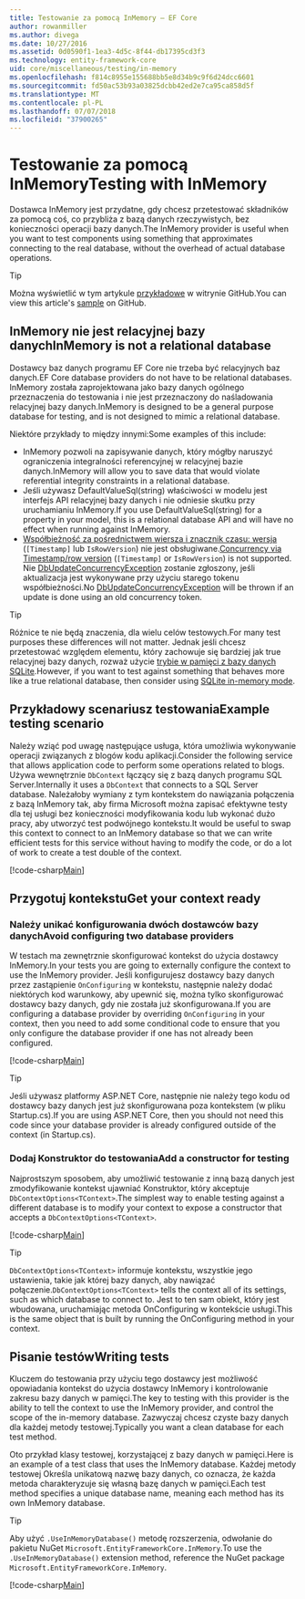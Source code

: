 ```yaml
---
title: Testowanie za pomocą InMemory — EF Core
author: rowanmiller
ms.author: divega
ms.date: 10/27/2016
ms.assetid: 0d0590f1-1ea3-4d5c-8f44-db17395cd3f3
ms.technology: entity-framework-core
uid: core/miscellaneous/testing/in-memory
ms.openlocfilehash: f814c8955e155688bb5e8d34b9c9f6d24dcc6601
ms.sourcegitcommit: fd50ac53b93a03825dcbb42ed2e7ca95ca858d5f
ms.translationtype: MT
ms.contentlocale: pl-PL
ms.lasthandoff: 07/07/2018
ms.locfileid: "37900265"
---
```

# <a name="testing-with-inmemory"></a><span data-ttu-id="8670c-102">Testowanie za pomocą InMemory</span><span class="sxs-lookup"><span data-stu-id="8670c-102">Testing with InMemory</span></span>

<span data-ttu-id="8670c-103">Dostawca InMemory jest przydatne, gdy chcesz przetestować składników za pomocą coś, co przybliża z bazą danych rzeczywistych, bez konieczności operacji bazy danych.</span><span class="sxs-lookup"><span data-stu-id="8670c-103">The InMemory provider is useful when you want to test components using something that approximates connecting to the real database, without the overhead of actual database operations.</span></span>

> [!TIP]  
> <span data-ttu-id="8670c-104">Można wyświetlić w tym artykule [przykładowe](https://github.com/aspnet/EntityFramework.Docs/tree/master/samples/core/Miscellaneous/Testing) w witrynie GitHub.</span><span class="sxs-lookup"><span data-stu-id="8670c-104">You can view this article's [sample](https://github.com/aspnet/EntityFramework.Docs/tree/master/samples/core/Miscellaneous/Testing) on GitHub.</span></span>

## <a name="inmemory-is-not-a-relational-database"></a><span data-ttu-id="8670c-105">InMemory nie jest relacyjnej bazy danych</span><span class="sxs-lookup"><span data-stu-id="8670c-105">InMemory is not a relational database</span></span>

<span data-ttu-id="8670c-106">Dostawcy baz danych programu EF Core nie trzeba być relacyjnych baz danych.</span><span class="sxs-lookup"><span data-stu-id="8670c-106">EF Core database providers do not have to be relational databases.</span></span> <span data-ttu-id="8670c-107">InMemory została zaprojektowana jako bazy danych ogólnego przeznaczenia do testowania i nie jest przeznaczony do naśladowania relacyjnej bazy danych.</span><span class="sxs-lookup"><span data-stu-id="8670c-107">InMemory is designed to be a general purpose database for testing, and is not designed to mimic a relational database.</span></span>

<span data-ttu-id="8670c-108">Niektóre przykłady to między innymi:</span><span class="sxs-lookup"><span data-stu-id="8670c-108">Some examples of this include:</span></span>

* <span data-ttu-id="8670c-109">InMemory pozwoli na zapisywanie danych, który mógłby naruszyć ograniczenia integralności referencyjnej w relacyjnej bazie danych.</span><span class="sxs-lookup"><span data-stu-id="8670c-109">InMemory will allow you to save data that would violate referential integrity constraints in a relational database.</span></span>
* <span data-ttu-id="8670c-110">Jeśli używasz DefaultValueSql(string) właściwości w modelu jest interfejs API relacyjnej bazy danych i nie odniesie skutku przy uruchamianiu InMemory.</span><span class="sxs-lookup"><span data-stu-id="8670c-110">If you use DefaultValueSql(string) for a property in your model, this is a relational database API and will have no effect when running against InMemory.</span></span>
* <span data-ttu-id="8670c-111">[Współbieżność za pośrednictwem wiersza i znacznik czasu: wersja](xref:core/modeling/concurrency#timestamprow-version) (`[Timestamp]` lub `IsRowVersion`) nie jest obsługiwane.</span><span class="sxs-lookup"><span data-stu-id="8670c-111">[Concurrency via Timestamp/row version](xref:core/modeling/concurrency#timestamprow-version) (`[Timestamp]` or `IsRowVersion`) is not supported.</span></span> <span data-ttu-id="8670c-112">Nie [DbUpdateConcurrencyException](https://docs.microsoft.com/dotnet/api/microsoft.entityframeworkcore.dbupdateconcurrencyexception) zostanie zgłoszony, jeśli aktualizacja jest wykonywane przy użyciu starego tokenu współbieżności.</span><span class="sxs-lookup"><span data-stu-id="8670c-112">No [DbUpdateConcurrencyException](https://docs.microsoft.com/dotnet/api/microsoft.entityframeworkcore.dbupdateconcurrencyexception) will be thrown if an update is done using an old concurrency token.</span></span>

> [!TIP]  
> <span data-ttu-id="8670c-113">Różnice te nie będą znaczenia, dla wielu celów testowych.</span><span class="sxs-lookup"><span data-stu-id="8670c-113">For many test purposes these differences will not matter.</span></span> <span data-ttu-id="8670c-114">Jednak jeśli chcesz przetestować względem elementu, który zachowuje się bardziej jak true relacyjnej bazy danych, rozważ użycie [trybie w pamięci z bazy danych SQLite](sqlite.md).</span><span class="sxs-lookup"><span data-stu-id="8670c-114">However, if you want to test against something that behaves more like a true relational database, then consider using [SQLite in-memory mode](sqlite.md).</span></span>

## <a name="example-testing-scenario"></a><span data-ttu-id="8670c-115">Przykładowy scenariusz testowania</span><span class="sxs-lookup"><span data-stu-id="8670c-115">Example testing scenario</span></span>

<span data-ttu-id="8670c-116">Należy wziąć pod uwagę następujące usługa, która umożliwia wykonywanie operacji związanych z blogów kodu aplikacji.</span><span class="sxs-lookup"><span data-stu-id="8670c-116">Consider the following service that allows application code to perform some operations related to blogs.</span></span> <span data-ttu-id="8670c-117">Używa wewnętrznie `DbContext` łączący się z bazą danych programu SQL Server.</span><span class="sxs-lookup"><span data-stu-id="8670c-117">Internally it uses a `DbContext` that connects to a SQL Server database.</span></span> <span data-ttu-id="8670c-118">Należałoby wymiany z tym kontekstem do nawiązania połączenia z bazą InMemory tak, aby firma Microsoft można zapisać efektywne testy dla tej usługi bez konieczności modyfikowania kodu lub wykonać dużo pracy, aby utworzyć test podwójnego kontekstu.</span><span class="sxs-lookup"><span data-stu-id="8670c-118">It would be useful to swap this context to connect to an InMemory database so that we can write efficient tests for this service without having to modify the code, or do a lot of work to create a test double of the context.</span></span>

[!code-csharp[Main](../../../../samples/core/Miscellaneous/Testing/BusinessLogic/BlogService.cs)]

## <a name="get-your-context-ready"></a><span data-ttu-id="8670c-119">Przygotuj kontekstu</span><span class="sxs-lookup"><span data-stu-id="8670c-119">Get your context ready</span></span>

### <a name="avoid-configuring-two-database-providers"></a><span data-ttu-id="8670c-120">Należy unikać konfigurowania dwóch dostawców bazy danych</span><span class="sxs-lookup"><span data-stu-id="8670c-120">Avoid configuring two database providers</span></span>

<span data-ttu-id="8670c-121">W testach ma zewnętrznie skonfigurować kontekst do użycia dostawcy InMemory.</span><span class="sxs-lookup"><span data-stu-id="8670c-121">In your tests you are going to externally configure the context to use the InMemory provider.</span></span> <span data-ttu-id="8670c-122">Jeśli konfigurujesz dostawcy bazy danych przez zastąpienie `OnConfiguring` w kontekstu, następnie należy dodać niektórych kod warunkowy, aby upewnić się, można tylko skonfigurować dostawcy bazy danych, gdy nie została już skonfigurowana.</span><span class="sxs-lookup"><span data-stu-id="8670c-122">If you are configuring a database provider by overriding `OnConfiguring` in your context, then you need to add some conditional code to ensure that you only configure the database provider if one has not already been configured.</span></span>

[!code-csharp[Main](../../../../samples/core/Miscellaneous/Testing/BusinessLogic/BloggingContext.cs#OnConfiguring)]

> [!TIP]  
> <span data-ttu-id="8670c-123">Jeśli używasz platformy ASP.NET Core, następnie nie należy tego kodu od dostawcy bazy danych jest już skonfigurowana poza kontekstem (w pliku Startup.cs).</span><span class="sxs-lookup"><span data-stu-id="8670c-123">If you are using ASP.NET Core, then you should not need this code since your database provider is already configured outside of the context (in Startup.cs).</span></span>

### <a name="add-a-constructor-for-testing"></a><span data-ttu-id="8670c-124">Dodaj Konstruktor do testowania</span><span class="sxs-lookup"><span data-stu-id="8670c-124">Add a constructor for testing</span></span>

<span data-ttu-id="8670c-125">Najprostszym sposobem, aby umożliwić testowanie z inną bazą danych jest zmodyfikowanie kontekst ujawniać Konstruktor, który akceptuje `DbContextOptions<TContext>`.</span><span class="sxs-lookup"><span data-stu-id="8670c-125">The simplest way to enable testing against a different database is to modify your context to expose a constructor that accepts a `DbContextOptions<TContext>`.</span></span>

[!code-csharp[Main](../../../../samples/core/Miscellaneous/Testing/BusinessLogic/BloggingContext.cs#Constructors)]

> [!TIP]  
> <span data-ttu-id="8670c-126">`DbContextOptions<TContext>` informuje kontekstu, wszystkie jego ustawienia, takie jak której bazy danych, aby nawiązać połączenie.</span><span class="sxs-lookup"><span data-stu-id="8670c-126">`DbContextOptions<TContext>` tells the context all of its settings, such as which database to connect to.</span></span> <span data-ttu-id="8670c-127">Jest to ten sam obiekt, który jest wbudowana, uruchamiając metoda OnConfiguring w kontekście usługi.</span><span class="sxs-lookup"><span data-stu-id="8670c-127">This is the same object that is built by running the OnConfiguring method in your context.</span></span>

## <a name="writing-tests"></a><span data-ttu-id="8670c-128">Pisanie testów</span><span class="sxs-lookup"><span data-stu-id="8670c-128">Writing tests</span></span>

<span data-ttu-id="8670c-129">Kluczem do testowania przy użyciu tego dostawcy jest możliwość opowiadania kontekst do użycia dostawcy InMemory i kontrolowanie zakresu bazy danych w pamięci.</span><span class="sxs-lookup"><span data-stu-id="8670c-129">The key to testing with this provider is the ability to tell the context to use the InMemory provider, and control the scope of the in-memory database.</span></span> <span data-ttu-id="8670c-130">Zazwyczaj chcesz czyste bazy danych dla każdej metody testowej.</span><span class="sxs-lookup"><span data-stu-id="8670c-130">Typically you want a clean database for each test method.</span></span>

<span data-ttu-id="8670c-131">Oto przykład klasy testowej, korzystającej z bazy danych w pamięci.</span><span class="sxs-lookup"><span data-stu-id="8670c-131">Here is an example of a test class that uses the InMemory database.</span></span> <span data-ttu-id="8670c-132">Każdej metody testowej Określa unikatową nazwę bazy danych, co oznacza, że każda metoda charakteryzuje się własną bazę danych w pamięci.</span><span class="sxs-lookup"><span data-stu-id="8670c-132">Each test method specifies a unique database name, meaning each method has its own InMemory database.</span></span>

>[!TIP]
> <span data-ttu-id="8670c-133">Aby użyć `.UseInMemoryDatabase()` metodę rozszerzenia, odwołanie do pakietu NuGet `Microsoft.EntityFrameworkCore.InMemory`.</span><span class="sxs-lookup"><span data-stu-id="8670c-133">To use the `.UseInMemoryDatabase()` extension method, reference the NuGet package `Microsoft.EntityFrameworkCore.InMemory`.</span></span>

[!code-csharp[Main](../../../../samples/core/Miscellaneous/Testing/TestProject/InMemory/BlogServiceTests.cs)]
